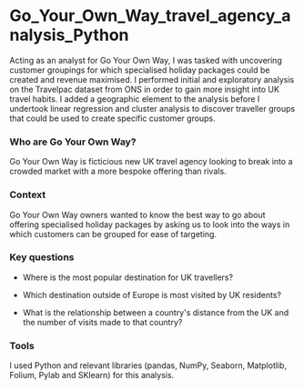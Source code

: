 # Go_Your_Own_Way_travel_agency_analysis_Python

Acting as an analyst for Go Your Own Way, I was tasked with uncovering customer groupings for which specialised holiday packages could be created and revenue maximised. I performed initial and exploratory analysis on the Travelpac dataset from ONS in order to gain more insight into UK travel habits. I added a geographic element to the analysis before I undertook linear regression and cluster analysis to discover traveller groups that could be used to create specific customer groups.

### Who are Go Your Own Way?

Go Your Own Way is ficticious new UK travel agency looking to break into a crowded market with a more bespoke offering than rivals.

### Context

Go Your Own Way owners wanted to know the best way to go about offering specialised holiday packages by asking us to look into the ways in which customers can be grouped for ease of targeting.

### Key questions

* Where is the most popular destination for UK travellers?

* Which destination outside of Europe is most visited by UK residents?

* What is the relationship between a country's distance from the UK and the number of visits made to that country?

### Tools

I used Python and relevant libraries (pandas, NumPy, Seaborn, Matplotlib, Folium, Pylab and SKlearn) for this analysis.
